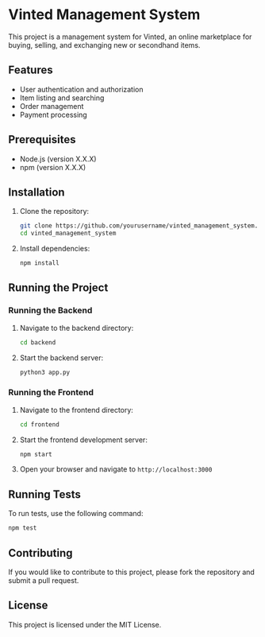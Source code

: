 # Vinted Management System

This project is a management system for Vinted, an online marketplace for buying, selling, and exchanging new or secondhand items.

## Features

- User authentication and authorization
- Item listing and searching
- Order management
- Payment processing

## Prerequisites

- Node.js (version X.X.X)
- npm (version X.X.X)

## Installation

1. Clone the repository:
    ```bash
    git clone https://github.com/yourusername/vinted_management_system.git
    cd vinted_management_system
    ```

2. Install dependencies:
    ```bash
    npm install
    ```

## Running the Project

### Running the Backend

1. Navigate to the backend directory:
    ```bash
    cd backend
    ```

2. Start the backend server:
    ```bash
    python3 app.py
    ```

### Running the Frontend

1. Navigate to the frontend directory:
    ```bash
    cd frontend
    ```

2. Start the frontend development server:
    ```bash
    npm start
    ```

3. Open your browser and navigate to `http://localhost:3000`

## Running Tests

To run tests, use the following command:
```bash
npm test
```

## Contributing

If you would like to contribute to this project, please fork the repository and submit a pull request.

## License

This project is licensed under the MIT License.
